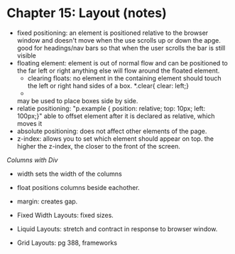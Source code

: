 # Chapter 15: Layout (notes)

* fixed positioning: an element is positioned relative to the browser window and doesn't move when the use scrolls up or down the apge. 
  good for headings/nav bars so that when the user scrolls the bar is still visible
* floating element: element is out of normal flow and can be positioned to the far left or right
  anything else will flow around the floated element. 
  - clearing floats: no element in the containing element should touch the left or right hand sides of a box. 
    *.clear{
      clear: left;}
  - 
  may be used to place boxes side by side. 
* relatie positioning: 
  "p.example { 
    position: relative; 
    top: 10px;
    left: 100px;}"
  able to offset element after it is declared as relative, which moves it 
* absolute positioning: 
  does not affect other elements of the page.
* z-index: allows you to set which element should appear on top. the higher the z-index, the closer to the front of the screen. 

_Columns with Div_ 
* width sets the width of the columns
* float positions columns beside eachother. 
* margin: creates gap. 

* Fixed Width Layouts: fixed sizes. 
* Liquid Layouts: stretch and contract in response to browser window. 
* Grid Layouts: pg 388, frameworks
